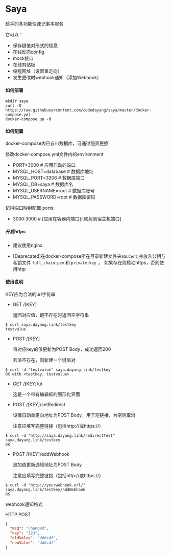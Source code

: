 # Saya
趁手的多功能快速记事本服务

它可以：

- 保存键值对形式的信息
- 在线动态config
- mock接口
- 在线剪贴板
- 缩短网址（设置重定向）
- 发生更改时webhook通知（添加Webhook）

#### 如何部署
```shell
mkdir saya
curl -O https://raw.githubusercontent.com/codedayang/saya/master/docker-compose.yml
docker-compose up -d
```
#### 如何配置
docker-compose内已自带数据库，可通过配置更换

修改docker-compose.yml文件内的environment
- PORT=3000 # 应用启动的端口
- MYSQL_HOST=database # 数据库地址
- MYSQL_PORT=3306 # 数据库端口
- MYSQL_DB=saya # 数据库名
- MYSQL_USERNAME=root # 数据库账号
- MYSQL_PASSWORD=root # 数据库密码

记得端口映射配置
ports:
- 3000:3000 # [应用在容器内端口]:[映射到宿主机端口]

##### 开启https

- 建议使用nginx

- [Deprecated]在docker-compose所在目录新建文件夹`SSLCert`,并放入公钥与私钥文件
`full_chain.pem` 和 `private.key `。
如果存在则启动https，否则使用http

#### 使用说明
KEY应为合法的url字符串

- GET /[KEY]

    返回对应值，键不存在时返回空字符串
```shell
$ curl saya.dayang.link/testkey
testvalue
```
    
- POST /[KEY]
    
    将对应key的值更新为POST Body，成功返回200
    
    若值不存在，则新建一个键值对
```shell
$ curl -d "testvalue" saya.dayang.link/testkey
OK with <testkey, testvalue>
```

- GET /[KEY]/ui

    这是一个带有编辑框的图形化界面
    

- POST /[KEY]/setRedirect

    设置自动重定向地址为POST Body，用于短链接，为空则取消
  
    注意应填写完整链接（包括http://或https://）
```shell
$ curl -d "http://saya.dayang.link/redirectTest" saya.dayang.link/testkey
OK
```
- POST /[KEY]/addWebhook

    追加值更新通知地址为POST Body
  
    注意应填写完整链接（包括http://或https://）
```shell
$ curl -d "http://yourwebhook.url/" saya.dayang.link/testkey/addWebhook
OK
```
webhook通知格式

HTTP POST
```json
{
  "msg": "Changed",
  "key": "123",
  "oldValue": "dddcdf",
  "newValue": "dddcdf"
}
```

